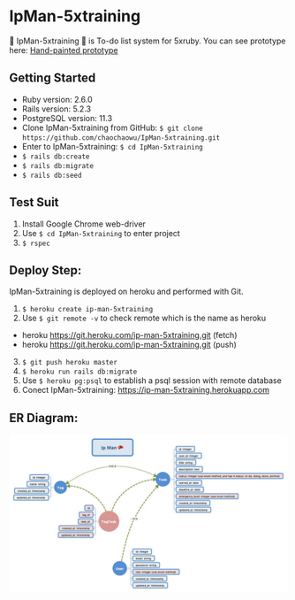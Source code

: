 # IpMan-5xtraining

🥊 IpMan-5xtraining 🥊 is To-do list system for 5xruby. You can see prototype here: [Hand-painted prototype](./prototype/README.md)

## Getting Started
- Ruby version: 2.6.0
- Rails version: 5.2.3
- PostgreSQL version: 11.3
- Clone IpMan-5xtraining from GitHub: `$ git clone https://github.com/chaochaowu/IpMan-5xtraining.git`
- Enter to IpMan-5xtraining: `$ cd IpMan-5xtraining`
- `$ rails db:create`
- `$ rails db:migrate`
- `$ rails db:seed`

## Test Suit
1. Install Google Chrome web-driver
2. Use `$ cd IpMan-5xtraining` to enter project
3. `$ rspec`

## Deploy Step:

IpMan-5xtraining is deployed on heroku and performed with Git.

1. `$ heroku create ip-man-5xtraining`
2. Use `$ git remote -v` to check remote which is the name as heroku

  - heroku  https://git.heroku.com/ip-man-5xtraining.git (fetch)
  - heroku  https://git.heroku.com/ip-man-5xtraining.git (push)

3. `$ git push heroku master`
4. `$ heroku run rails db:migrate`
5. Use `$ heroku pg:psql` to establish a psql session with remote database
6. Conect IpMan-5xtraining: https://ip-man-5xtraining.herokuapp.com

## ER Diagram:
![IpMan ER-Model](https://github.com/chaochaowu/IpMan-5xtraining/raw/prototype/prototype/19.07.08_ipman_ERD.jpg)